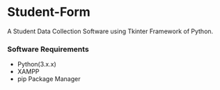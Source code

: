 # Student-Form
A Student Data Collection Software using Tkinter Framework of Python.

### Software Requirements
- Python(3.x.x)
- XAMPP
- pip Package Manager
